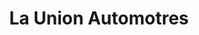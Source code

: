 ---
title: "La Union Automotres"
url: /ciudad-autonoma-de-buenos-aires/la-union-automotres/
shop: reparación de automóviles
---